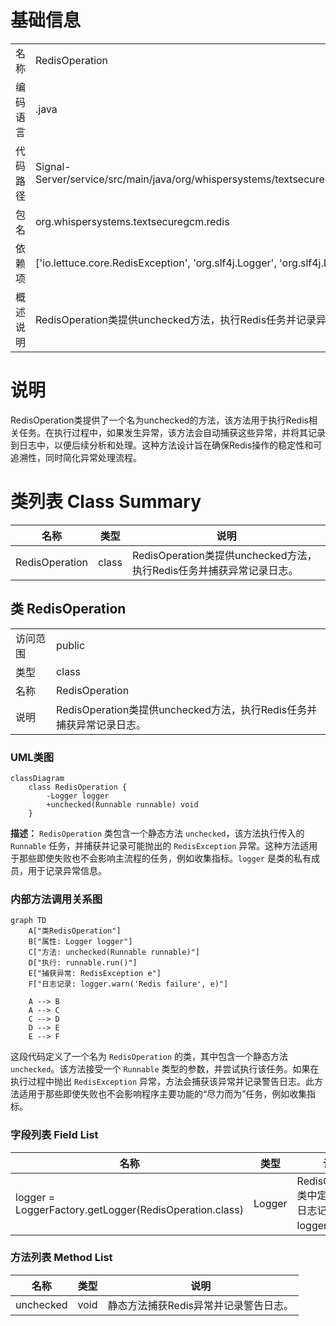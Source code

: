 # 基础信息

|      |      |
|------|------|
| 名称 | RedisOperation |
| 编码语言 | .java |
| 代码路径 | Signal-Server/service/src/main/java/org/whispersystems/textsecuregcm/redis/RedisOperation.java |
| 包名 | org.whispersystems.textsecuregcm.redis |
| 依赖项 | ['io.lettuce.core.RedisException', 'org.slf4j.Logger', 'org.slf4j.LoggerFactory'] |
| 概述说明 | RedisOperation类提供unchecked方法，执行Redis任务并记录异常日志。 |

# 说明

RedisOperation类提供了一个名为unchecked的方法，该方法用于执行Redis相关任务。在执行过程中，如果发生异常，该方法会自动捕获这些异常，并将其记录到日志中，以便后续分析和处理。这种方法设计旨在确保Redis操作的稳定性和可追溯性，同时简化异常处理流程。

# 类列表 Class Summary

| 名称   | 类型  | 说明 |
|-------|------|-------------|
| RedisOperation | class | RedisOperation类提供unchecked方法，执行Redis任务并捕获异常记录日志。 |



## 类 RedisOperation

|      |      |
|------|------|
| 访问范围 | public |
| 类型 | class |
| 名称 | RedisOperation |
| 说明 | RedisOperation类提供unchecked方法，执行Redis任务并捕获异常记录日志。 |


### UML类图

```mermaid
classDiagram
    class RedisOperation {
        -Logger logger
        +unchecked(Runnable runnable) void
    }
```

**描述：**
`RedisOperation` 类包含一个静态方法 `unchecked`，该方法执行传入的 `Runnable` 任务，并捕获并记录可能抛出的 `RedisException` 异常。这种方法适用于那些即使失败也不会影响主流程的任务，例如收集指标。`logger` 是类的私有成员，用于记录异常信息。


### 内部方法调用关系图

```mermaid
graph TD
    A["类RedisOperation"]
    B["属性: Logger logger"]
    C["方法: unchecked(Runnable runnable)"]
    D["执行: runnable.run()"]
    E["捕获异常: RedisException e"]
    F["日志记录: logger.warn('Redis failure', e)"]

    A --> B
    A --> C
    C --> D
    D --> E
    E --> F
```

这段代码定义了一个名为 `RedisOperation` 的类，其中包含一个静态方法 `unchecked`。该方法接受一个 `Runnable` 类型的参数，并尝试执行该任务。如果在执行过程中抛出 `RedisException` 异常，方法会捕获该异常并记录警告日志。此方法适用于那些即使失败也不会影响程序主要功能的“尽力而为”任务，例如收集指标。

### 字段列表 Field List

| 名称  | 类型  | 说明 |
|-------|-------|------|
| logger = LoggerFactory.getLogger(RedisOperation.class) | Logger | RedisOperation类中定义了静态日志记录器logger。 |

### 方法列表 Method List

| 名称  | 类型  | 说明 |
|-------|-------|------|
| unchecked | void | 静态方法捕获Redis异常并记录警告日志。 |




